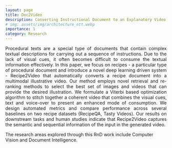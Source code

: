 ```yaml
---
layout: page
title: Doc2Video
description: Converting Instructional Document to an Explanatory Video tailored to user expertise
# img: assets/img/architecture_ntt.webp
importance: 1
category: Research
---
```


<p align="justify"> Procedural texts are a special type of documents that contain complex textual descriptions for carrying out a sequence of instructions. Due to the lack of visual cues, it often becomes difficult to consume the textual information effectively. In this paper, we focus on recipes - a particular type of procedural document and introduce a novel deep learning driven system - Recipe2Video that automatically converts a recipe document into a multimodal illustrative video. Our method employs novel retrieval and re-ranking methods to select the best set of images and videos that can provide the desired illustration. We formulate a Viterbi based optimization algorithm to stitch together a coherent video that combines the visual cues, text and voice-over to present an enhanced mode of consumption. We design automated metrics and compare performance across several baselines on two recipe datasets (RecipeQA, Tasty Videos). Our results on downstream tasks and human studies indicate that Recipe2Video captures the semantic and sequential information of the input in the generated video.
 </p>

The research areas explored through this RnD work include Computer Vision and Document Intelligence.




